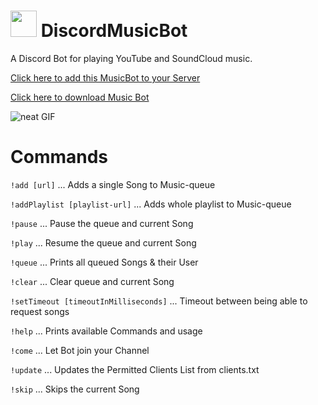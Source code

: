 # <img src="https://image.freepik.com/free-icon/music-disc-with-white-details_318-43070.jpg" width="42"> DiscordMusicBot
A Discord Bot for playing YouTube and SoundCloud music.

[Click here to add this MusicBot to your Server](https://discordapp.com/oauth2/authorize?client_id=304226292545486849&scope=bot)

[Click here to download Music Bot](https://github.com/mrousavy/DiscordMusicBot/raw/master/Download/DiscordMusicBot.zip)

![neat GIF](https://laughingsquid.com/wp-content/uploads/2015/06/floating-record-1.gif)

# Commands

`!add [url]`                            ...     Adds a single Song to Music-queue

`!addPlaylist [playlist-url]`           ...     Adds whole playlist to Music-queue

`!pause`                                ...     Pause the queue and current Song

`!play`                                 ...     Resume the queue and current Song

`!queue`                                ...     Prints all queued Songs & their User

`!clear`                                ...     Clear queue and current Song

`!setTimeout [timeoutInMilliseconds]`   ...     Timeout between being able to request songs

`!help`                                 ...     Prints available Commands and usage

`!come`                                 ...     Let Bot join your Channel

`!update`                               ...     Updates the Permitted Clients List from clients.txt

`!skip`                                 ...     Skips the current Song

